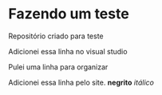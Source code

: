 # Fazendo um teste
 Repositório criado para teste
 
 Adicionei essa linha no visual studio

 Pulei uma linha para organizar

Adicionei essa linha pelo site.
**negrito**
*itálico*

